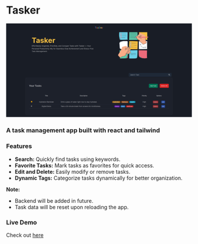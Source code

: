 # Tasker

![Tasker App Screenshot](src/assets/images/ss.png)

### A task management app built with react and tailwind

### Features

- **Search:** Quickly find tasks using keywords.
- **Favorite Tasks:** Mark tasks as favorites for quick access.
- **Edit and Delete:** Easily modify or remove tasks.
- **Dynamic Tags:** Categorize tasks dynamically for better organization.

**Note:**

- Backend will be added in future.
- Task data will be reset upon reloading the app.

### Live Demo

Check out [here](https://tasker-v2.vercel.app/)
